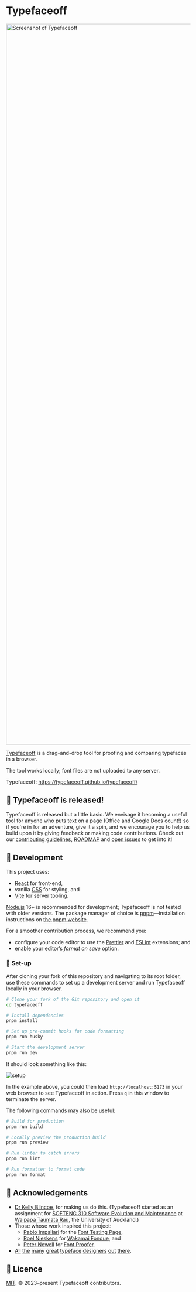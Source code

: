 # Typefaceoff

<img width="1969" alt="Screenshot of Typefaceoff" src="https://github.com/typefaceoff/typefaceoff/assets/39393161/641ecb6f-6d20-4657-b952-2df49efe46ba">

[Typefaceoff](https://typefaceoff.github.io/typefaceoff/) is a drag-and-drop tool for proofing and comparing typefaces in a browser.

The tool works locally; font files are not uploaded to any server.

Typefaceoff: https://typefaceoff.github.io/typefaceoff/

## 🚧 Typefaceoff is released!

Typefaceoff is released but a little basic. We envisage it becoming a useful tool for anyone who puts text on a page (Office and Google Docs count!) so if you're in for an adventure, give it a spin, and we encourage you to help us build upon it by giving feedback or making code contributions. Check out our [contributing guidelines](./.github/CONTRIBUTING.md), [ROADMAP](./.github/ROADMAP.md) and [open issues](https://github.com/typefaceoff/typefaceoff/issues) to get into it!

## 💾 Development

This project uses:

- [React](https://react.dev) for front-end,
- vanilla [CSS](https://www.w3.org/Style/CSS) for styling, and
- [Vite](https://vitejs.dev) for server tooling.

[Node.js](https://nodejs.org)&nbsp;16+ is recommended for development; Typefaceoff is not tested with older versions. The package manager of choice is [pnpm](https://pnpm.io)—installation instructions on [the pnpm website](https://pnpm.io/installation).

For a smoother contribution process, we recommend you:

- configure your code editor to use the [Prettier](https://prettier.io) and [ESLint](https://eslint.org) extensions; and
- enable your editor’s *format on save* option.

### 🔧 Set-up

After cloning your fork of this repository and navigating to its root folder, use these commands to set up a development server and run Typefaceoff locally in your browser.

```sh
# Clone your fork of the Git repository and open it
cd typefaceoff

# Install dependencies
pnpm install

# Set up pre-commit hooks for code formatting
pnpm run husky

# Start the development server
pnpm run dev
```

It should look something like this:

![setup](https://github.com/jaskfla/typefaceoff/assets/33956381/3624dbe7-6119-49fb-9e7e-89a2cf2de31b)

In the example above, you could then load `http://localhost:5173` in your web browser to see Typefaceoff in action. Press `q` in this window to terminate the server.

The following commands may also be useful:

```sh
# Build for production
pnpm run build

# Locally preview the production build
pnpm run preview

# Run linter to catch errors
pnpm run lint

# Run formatter to format code
pnpm run format
```

## 🙏 Acknowledgements

- [Dr&nbsp;Kelly Blincoe](https://profiles.auckland.ac.nz/k-blincoe), for making us do this. (Typefaceoff started as an assignment for [SOFTENG&nbsp;310 Software Evolution and Maintenance](https://courseoutline.auckland.ac.nz/dco/course/SOFTENG/310) at [Waipapa Taumata Rau](https://www.auckland.ac.nz/en.html), the University of Auckland.)
- Those whose work inspired this project:
	- [Pablo Impallari](https://www.impallari.com) for the [Font Testing Page](https://github.com/impallari/Font-Testing-Page),
	- [Roel Nieskens](https://pixelambacht.nl) for [Wakamai Fondue](https://wakamaifondue.com), and
	- [Peter Nowell](https://pnowell.com) for [Font Proofer](https://fontproofer.com).
- [All](https://mass-driver.com) [the](https://mbtype.com) [many](https://typejockeys.com) [great](https://www.fonderiacavedoni.com) [typeface](https://www.boldmonday.com) [designers](https://djr.com) [out](https://www.colophon-foundry.org) [there](https://tosche.net).

## 📄 Licence

[MIT](./LICENSE). ©&nbsp;2023–present Typefaceoff contributors.
